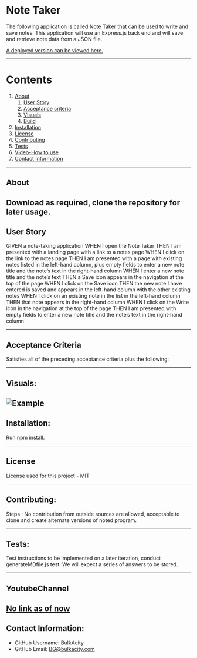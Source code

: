 # Note Taker 

   The following application is called Note Taker that can be used to write and save notes. This application will use an Express.js back end and will save and retrieve note data from a JSON file.
  
  [A deployed version can be viewed here.](https://note-taker-bulkacity.herokuapp.com/)
  
---
# Contents
1. [About](#About)
    1. [User Story](#user%20story)
    2. [Acceptance criteria](#acceptance%20criteria)
    3. [Visuals](#visuals)
    4. [Build](#build)
2. [Installation](#installation)
3. [License](#license)
4. [Contributing](#contributing)
5. [Tests](#tests)
6. [Video-How to use](#YoutubeChannel)
7. [Contact Information](#Contact%20Information)
---
## About
  Download as required, clone the repository for later usage.
---
## User Story

GIVEN a note-taking application
WHEN I open the Note Taker
THEN I am presented with a landing page with a link to a notes page
WHEN I click on the link to the notes page
THEN I am presented with a page with existing notes listed in the left-hand column, plus empty fields to enter a new note title and the note’s text in the right-hand column
WHEN I enter a new note title and the note’s text
THEN a Save icon appears in the navigation at the top of the page
WHEN I click on the Save icon
THEN the new note I have entered is saved and appears in the left-hand column with the other existing notes
WHEN I click on an existing note in the list in the left-hand column
THEN that note appears in the right-hand column
WHEN I click on the Write icon in the navigation at the top of the page
THEN I am presented with empty fields to enter a new note title and the note’s text in the right-hand column

---
## Acceptance Criteria
  
Satisfies all of the preceding acceptance criteria plus the following:

---
## Visuals:
![Example](./Note_Taker/img/11-express-homework-demo-01.png)
---
## Installation:
Run npm install. 

---
## License
  License used for this project - MIT

---
## Contributing:
  
 Steps :
 No contribution from outside sources are allowed, acceptable to clone and create alternate versions of noted program. 

---
## Tests:
  Test instructions to be implemented on a later iteration, conduct generateMDfile.js test. We will expect a series of answers to be stored.

---
## YoutubeChannel
   [No link as of now]()
---
## Contact Information:
* GitHub Username: BulkAcity
* GitHub Email: BG@bulkacity.com
  
